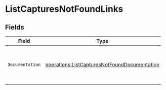 # ListCapturesNotFoundLinks


## Fields

| Field                                                                                                        | Type                                                                                                         | Required                                                                                                     | Description                                                                                                  |
| ------------------------------------------------------------------------------------------------------------ | ------------------------------------------------------------------------------------------------------------ | ------------------------------------------------------------------------------------------------------------ | ------------------------------------------------------------------------------------------------------------ |
| `Documentation`                                                                                              | [operations.ListCapturesNotFoundDocumentation](../../models/operations/listcapturesnotfounddocumentation.md) | :heavy_check_mark:                                                                                           | The URL to the generic Mollie API error handling guide.                                                      |